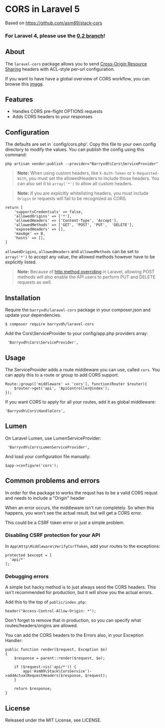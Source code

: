 # CORS in Laravel 5
Based on https://github.com/asm89/stack-cors

### For Laravel 4, please use the [0.2 branch](https://github.com/barryvdh/laravel-cors/tree/0.2)!

## About

The `laravel-cors` package allows you to send [Cross-Origin Resource Sharing](http://enable-cors.org/)
headers with ACL-style per-url configuration.

If you want to have have a global overview of CORS workflow, you can  browse
this [image](http://www.html5rocks.com/static/images/cors_server_flowchart.png).

## Features

* Handles CORS pre-flight OPTIONS requests
* Adds CORS headers to your responses

## Configuration

The defaults are set in `config/cors.php'. Copy this file to your own config directory to modify the values. You can publish the config using this command:

    php artisan vendor:publish --provider="Barryvdh\Cors\ServiceProvider"

> **Note:** When using custom headers, like `X-Auth-Token` or `X-Requested-With`, you must set the allowedHeaders to include those headers. You can also set it to `array('*')` to allow all custom headers.

> **Note:** If you are explicitly whitelisting headers, you must include `Origin` or requests will fail to be recognized as CORS.

    return [
        'supportsCredentials' => false,
        'allowedOrigins' => ['*'],
        'allowedHeaders' => ['Content-Type', 'Accept'],
        'allowedMethods' => ['GET', 'POST', 'PUT',  'DELETE'],
        'exposedHeaders' => [],
        'maxAge' => 0,
        'hosts' => [],
    ]

`allowedOrigins`, `allowedHeaders` and `allowedMethods` can be set to `array('*')` to accept any value, the
allowed methods however have to be explicitly listed.

> **Note:** Because of [http method overriding](http://symfony.com/doc/current/reference/configuration/framework.html#http-method-override) in Laravel, allowing POST methods will also enable the API users to perform PUT and DELETE requests as well.

## Installation

Require the `barryvdh/laravel-cors` package in your composer.json and update your dependencies.

    $ composer require barryvdh/laravel-cors

Add the Cors\ServiceProvider to your config/app.php providers array:

     'Barryvdh\Cors\ServiceProvider',
     
## Usage

The ServiceProvider adds a route middleware you can use, called `cors`. You can apply this to a route or group to add CORS support.

    Route::group(['middleware' => 'cors'], function(Router $router){
        $router->get('api', 'ApiController@index');
    });

If you want CORS to apply for all your routes, add it as global middleware:

    'Barryvdh\Cors\HandleCors',

## Lumen

On Laravel Lumen, use LumenServiceProvider:

     'Barryvdh\Cors\LumenServiceProvider',

And load your configuration file manually:

    $app->configure('cors');

## Common problems and errors
In order for the package to works the requst has to be a valid CORS requst and needs to include a "Origin" header

When an error occurs, the middleware isn't run completely. So when this happens, you won't see the actual result, but will get a CORS error.

This could be a CSRF token error or just a simple problem.

### Disabling CSRF protection for your API

In `App\Http\Middleware\VerifyCsrfToken`, add your routes to the exceptions:

    protected $except = [
      'api/*'
    ];
    
### Debugging errors

A simple but hacky method is to just always send the CORS headers. This isn't recommended for production, but it will show you the actual errors.

Add this to the top of `public/index.php`:

    header("Access-Control-Allow-Origin: *");
    
Don't forget to remove that in production, so you can specify what routes/headers/origins are allowed.
    
You can add the CORS headers to the Errors also, in your Exception Handler:

    public function render($request, Exception $e)
    {
        $response = parent::render($request, $e);

        if ($request->is('api/*')) {
            app('Asm89\Stack\CorsService')->addActualRequestHeaders($response, $request);
        }

        return $response;
    }
    
## License

Released under the MIT License, see LICENSE.

